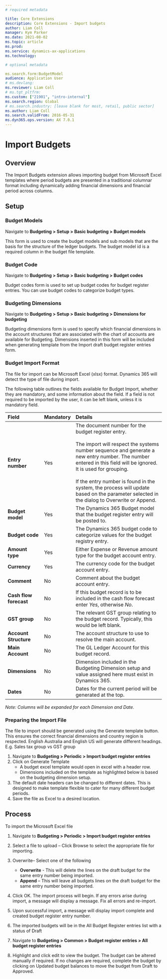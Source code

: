 ```yaml
---
# required metadata

title: Core Extensions
description: Core Extensions - Import budgets
author: Liam Coll
manager: Kym Parker
ms.date: 2021-08-02
ms.topic: article
ms.prod: 
ms.service: dynamics-ax-applications
ms.technology: 

# optional metadata

ms.search.form:BudgetModel
audience: Application User
# ms.devlang: 
ms.reviewer: Liam Coll
# ms.tgt_pltfrm: 
ms.custom: ["21901", "intro-internal"]
ms.search.region: Global
# ms.search.industry: [leave blank for most, retail, public sector]
ms.author: Liam Coll
ms.search.validFrom: 2016-05-31
ms.dyn365.ops.version: AX 7.0.1
---
```


# Import Budgets
## Overview
The Import Budgets extension allows importing budget from Microsoft Excel templates where period budgets are presented in a traditional columnar format including dynamically adding financial dimensions and financial period across columns.

## Setup
### Budget Models
Navigate to **Budgeting > Setup > Basic budgeting > Budget models**

This form is used to create the budget models and sub models that are the basis for the structure of the ledger budgets. The budget model id is a required column in the budget file template.
 
### Budget Code
Navigate to **Budgeting > Setup > Basic budgeting > Budget codes**

Budget codes form is used to set up budget codes for budget register entries. You can use budget codes to categorize budget types.

### Budgeting Dimensions
Navigate to **Budgeting > Setup > Basic budgeting > Dimensions for budgeting**

Budgeting dimensions form is used to specify which financial dimensions in the account structures that are associated with the chart of accounts are available for Budgeting. Dimensions inserted in this form will be included when generating template from the Import draft budget register entries form.
 
### Budget Import Format
The file for import can be Microsoft Excel (xlsx) format. Dynamics 365 will detect the type of file during import.

The following table outlines the fields available for Budget Import, whether they are mandatory, and some information about the field. If a field is not required to be imported by the user, it can be left blank, unless it is mandatory field.

|  **Field**  | **Mandatory** | **Details** | 
|:---|:---|:---|     
|  **Entry number**  | Yes | The document number for the budget register entry. <br/><br/> The import will respect the systems number sequence and generate a new entry number. The number entered in this field will be ignored. It is used for grouping. <br/><br/> If the entry number is found in the system, the process will update based on the parameter selected in the dialog to Overwrite or Append. |  
|  **Budget model**  | Yes | The Dynamics 365 Budget model that the budget register entry will be posted to. |  
|  **Budget code**  | Yes | The Dynamics 365 budget code to categorize values for the budget registry entry. |  
|  **Amount type**  | Yes | Either Expense or Revenue amount type for the budget account entry. |  
|  **Currency**  | Yes | The currency code for the budget account entry. |  
|  **Comment**  | No | Comment about the budget account entry. |  
|  **Cash flow forecast**  | No | If this budget record is to be included in the cash flow forecast enter *Yes*, otherwise *No*. |  
|  **GST group**  | No | The relevant GST group relating to the budget record. Typically, this would be left blank. |  
|  **Account Structure**  | No | The account structure to use to resolve the main account. |  
|  **Main Account**  | No | The GL Ledger Account for this budget record. |  
|  **Dimensions**  | No | Dimension included in the Budgeting Dimension setup and value assigned here must exist in Dynamics 365. |  
|  **Dates**  | No | Dates for the current period will be generated at the top. |  

*Note: Columns will be expanded for each Dimension and Date.*

### Preparing the Import File
The file to import should be generated using the Generate template button. This ensures the correct financial dimensions and country region is respected. English Australia and English US will generate different headings. E.g. Sales tax group vs GST group

1. Navigate to **Budgeting > Periodic > Import budget register entries** 
2. Click on Generate Template
    * A budget excel template would open in excel with a header row.
    * Dimensions included on the template as highlighted below is based on the budgeting dimension setup.
3. The default date headers can be changed to different dates. This is designed to make template flexible to cater for many different budget periods.
4. Save the file as Excel to a desired location.

## Process
To import the Microsoft Excel file
1. Navigate to **Budgeting > Periodic > Import budget register entries**
2. Select a file to upload – Click Browse to select the appropriate file for importing.
3. Overwrite– Select one of the following
    * **Overwrite** - This will delete the lines on the draft budget for the same entry number being imported.
    * **Append** – This will leave all budgets lines on the draft budget for the same entry number being imported.
4. Click OK. The import process will begin. If any errors arise during import, a message will display a message. Fix all errors and re-import.
5. Upon successful import, a message will display import complete and created budget register entry number.
6. The imported budgets will be in the All Budget Register entries list with a status of Draft

7. Navigate to **Budgeting > Common > Budget register entries > All budget register entries**
8. Highlight and click edit to view the budget. The budget can be altered manually if required. If no changes are required, complete the budget by clicking on Updated budget balances to move the budget from Draft to Approved. 
